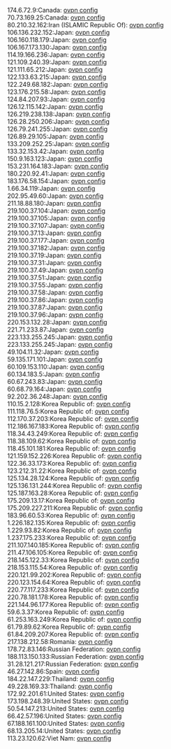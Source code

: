 174.6.72.9:Canada: [ovpn config](vpn/174_6_72_9.ovpn)  
70.73.169.25:Canada: [ovpn config](vpn/70_73_169_25.ovpn)  
80.210.32.162:Iran (ISLAMIC Republic Of): [ovpn config](vpn/80_210_32_162.ovpn)  
106.136.232.152:Japan: [ovpn config](vpn/106_136_232_152.ovpn)  
106.160.118.179:Japan: [ovpn config](vpn/106_160_118_179.ovpn)  
106.167.173.130:Japan: [ovpn config](vpn/106_167_173_130.ovpn)  
114.19.166.236:Japan: [ovpn config](vpn/114_19_166_236.ovpn)  
121.109.240.39:Japan: [ovpn config](vpn/121_109_240_39.ovpn)  
121.111.65.212:Japan: [ovpn config](vpn/121_111_65_212.ovpn)  
122.133.63.215:Japan: [ovpn config](vpn/122_133_63_215.ovpn)  
122.249.68.182:Japan: [ovpn config](vpn/122_249_68_182.ovpn)  
123.176.215.58:Japan: [ovpn config](vpn/123_176_215_58.ovpn)  
124.84.207.93:Japan: [ovpn config](vpn/124_84_207_93.ovpn)  
126.12.115.142:Japan: [ovpn config](vpn/126_12_115_142.ovpn)  
126.219.238.138:Japan: [ovpn config](vpn/126_219_238_138.ovpn)  
126.28.250.206:Japan: [ovpn config](vpn/126_28_250_206.ovpn)  
126.79.241.255:Japan: [ovpn config](vpn/126_79_241_255.ovpn)  
126.89.29.105:Japan: [ovpn config](vpn/126_89_29_105.ovpn)  
133.209.252.25:Japan: [ovpn config](vpn/133_209_252_25.ovpn)  
133.32.153.42:Japan: [ovpn config](vpn/133_32_153_42.ovpn)  
150.9.163.123:Japan: [ovpn config](vpn/150_9_163_123.ovpn)  
153.231.164.183:Japan: [ovpn config](vpn/153_231_164_183.ovpn)  
180.220.92.41:Japan: [ovpn config](vpn/180_220_92_41.ovpn)  
183.176.58.154:Japan: [ovpn config](vpn/183_176_58_154.ovpn)  
1.66.34.119:Japan: [ovpn config](vpn/1_66_34_119.ovpn)  
202.95.49.60:Japan: [ovpn config](vpn/202_95_49_60.ovpn)  
211.18.88.180:Japan: [ovpn config](vpn/211_18_88_180.ovpn)  
219.100.37.104:Japan: [ovpn config](vpn/219_100_37_104.ovpn)  
219.100.37.105:Japan: [ovpn config](vpn/219_100_37_105.ovpn)  
219.100.37.107:Japan: [ovpn config](vpn/219_100_37_107.ovpn)  
219.100.37.13:Japan: [ovpn config](vpn/219_100_37_13.ovpn)  
219.100.37.177:Japan: [ovpn config](vpn/219_100_37_177.ovpn)  
219.100.37.182:Japan: [ovpn config](vpn/219_100_37_182.ovpn)  
219.100.37.19:Japan: [ovpn config](vpn/219_100_37_19.ovpn)  
219.100.37.31:Japan: [ovpn config](vpn/219_100_37_31.ovpn)  
219.100.37.49:Japan: [ovpn config](vpn/219_100_37_49.ovpn)  
219.100.37.51:Japan: [ovpn config](vpn/219_100_37_51.ovpn)  
219.100.37.55:Japan: [ovpn config](vpn/219_100_37_55.ovpn)  
219.100.37.58:Japan: [ovpn config](vpn/219_100_37_58.ovpn)  
219.100.37.86:Japan: [ovpn config](vpn/219_100_37_86.ovpn)  
219.100.37.87:Japan: [ovpn config](vpn/219_100_37_87.ovpn)  
219.100.37.96:Japan: [ovpn config](vpn/219_100_37_96.ovpn)  
220.153.132.28:Japan: [ovpn config](vpn/220_153_132_28.ovpn)  
221.71.233.87:Japan: [ovpn config](vpn/221_71_233_87.ovpn)  
223.133.255.245:Japan: [ovpn config](vpn/223_133_255_245.ovpn)  
223.133.255.245:Japan: [ovpn config](vpn/223_133_255_245.ovpn)  
49.104.11.32:Japan: [ovpn config](vpn/49_104_11_32.ovpn)  
59.135.171.101:Japan: [ovpn config](vpn/59_135_171_101.ovpn)  
60.109.153.110:Japan: [ovpn config](vpn/60_109_153_110.ovpn)  
60.134.183.5:Japan: [ovpn config](vpn/60_134_183_5.ovpn)  
60.67.243.83:Japan: [ovpn config](vpn/60_67_243_83.ovpn)  
60.68.79.164:Japan: [ovpn config](vpn/60_68_79_164.ovpn)  
92.202.36.248:Japan: [ovpn config](vpn/92_202_36_248.ovpn)  
110.15.2.128:Korea Republic of: [ovpn config](vpn/110_15_2_128.ovpn)  
111.118.76.5:Korea Republic of: [ovpn config](vpn/111_118_76_5.ovpn)  
112.170.37.203:Korea Republic of: [ovpn config](vpn/112_170_37_203.ovpn)  
112.186.167.183:Korea Republic of: [ovpn config](vpn/112_186_167_183.ovpn)  
118.34.43.249:Korea Republic of: [ovpn config](vpn/118_34_43_249.ovpn)  
118.38.109.62:Korea Republic of: [ovpn config](vpn/118_38_109_62.ovpn)  
118.45.101.181:Korea Republic of: [ovpn config](vpn/118_45_101_181.ovpn)  
121.159.152.226:Korea Republic of: [ovpn config](vpn/121_159_152_226.ovpn)  
122.36.33.173:Korea Republic of: [ovpn config](vpn/122_36_33_173.ovpn)  
123.212.31.22:Korea Republic of: [ovpn config](vpn/123_212_31_22.ovpn)  
125.134.28.124:Korea Republic of: [ovpn config](vpn/125_134_28_124.ovpn)  
125.136.131.244:Korea Republic of: [ovpn config](vpn/125_136_131_244.ovpn)  
125.187.163.28:Korea Republic of: [ovpn config](vpn/125_187_163_28.ovpn)  
175.209.13.17:Korea Republic of: [ovpn config](vpn/175_209_13_17.ovpn)  
175.209.227.211:Korea Republic of: [ovpn config](vpn/175_209_227_211.ovpn)  
183.96.60.53:Korea Republic of: [ovpn config](vpn/183_96_60_53.ovpn)  
1.226.182.135:Korea Republic of: [ovpn config](vpn/1_226_182_135.ovpn)  
1.229.93.82:Korea Republic of: [ovpn config](vpn/1_229_93_82.ovpn)  
1.237.175.233:Korea Republic of: [ovpn config](vpn/1_237_175_233.ovpn)  
211.107.140.185:Korea Republic of: [ovpn config](vpn/211_107_140_185.ovpn)  
211.47.106.105:Korea Republic of: [ovpn config](vpn/211_47_106_105.ovpn)  
218.145.122.33:Korea Republic of: [ovpn config](vpn/218_145_122_33.ovpn)  
218.153.115.54:Korea Republic of: [ovpn config](vpn/218_153_115_54.ovpn)  
220.121.99.202:Korea Republic of: [ovpn config](vpn/220_121_99_202.ovpn)  
220.123.154.64:Korea Republic of: [ovpn config](vpn/220_123_154_64.ovpn)  
220.77.117.233:Korea Republic of: [ovpn config](vpn/220_77_117_233.ovpn)  
220.78.181.178:Korea Republic of: [ovpn config](vpn/220_78_181_178.ovpn)  
221.144.96.177:Korea Republic of: [ovpn config](vpn/221_144_96_177.ovpn)  
59.6.3.37:Korea Republic of: [ovpn config](vpn/59_6_3_37.ovpn)  
61.253.163.249:Korea Republic of: [ovpn config](vpn/61_253_163_249.ovpn)  
61.79.89.62:Korea Republic of: [ovpn config](vpn/61_79_89_62.ovpn)  
61.84.209.207:Korea Republic of: [ovpn config](vpn/61_84_209_207.ovpn)  
217.138.212.58:Romania: [ovpn config](vpn/217_138_212_58.ovpn)  
178.72.83.146:Russian Federation: [ovpn config](vpn/178_72_83_146.ovpn)  
188.113.150.133:Russian Federation: [ovpn config](vpn/188_113_150_133.ovpn)  
31.28.121.217:Russian Federation: [ovpn config](vpn/31_28_121_217.ovpn)  
46.27.142.86:Spain: [ovpn config](vpn/46_27_142_86.ovpn)  
184.22.147.229:Thailand: [ovpn config](vpn/184_22_147_229.ovpn)  
49.228.169.33:Thailand: [ovpn config](vpn/49_228_169_33.ovpn)  
172.92.201.61:United States: [ovpn config](vpn/172_92_201_61.ovpn)  
173.198.248.39:United States: [ovpn config](vpn/173_198_248_39.ovpn)  
50.54.147.213:United States: [ovpn config](vpn/50_54_147_213.ovpn)  
66.42.57.196:United States: [ovpn config](vpn/66_42_57_196.ovpn)  
67.188.161.100:United States: [ovpn config](vpn/67_188_161_100.ovpn)  
68.13.205.14:United States: [ovpn config](vpn/68_13_205_14.ovpn)  
113.23.120.62:Viet Nam: [ovpn config](vpn/113_23_120_62.ovpn)  
